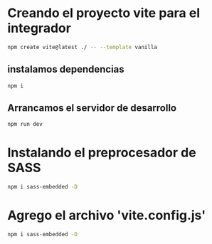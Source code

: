 # Creando el proyecto vite para el integrador

```sh
npm create vite@latest ./ -- --template vanilla
```

## instalamos dependencias

```sh
npm i
```

## Arrancamos el servidor de desarrollo

```sh
npm run dev
```

# Instalando el preprocesador de SASS

```sh
npm i sass-embedded -D
```

# Agrego el archivo 'vite.config.js'

```sh
npm i sass-embedded -D
```

